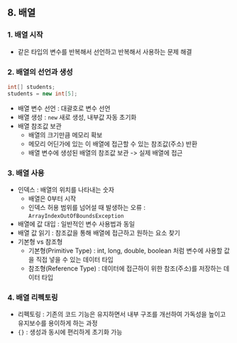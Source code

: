 ## 8. 배열

### 1. 배열 시작
- 같은 타입의 변수를 반복해서 선언하고 반복해서 사용하는 문제 해결

### 2. 배열의 선언과 생성
```java
int[] students;
students = new int[5];
```
- 배열 변수 선언 : 대괄호로 변수 선언
- 배열 생성 : `new` 새로 생성, 내부값 자동 초기화
- 배열 참조값 보관
  - 배열의 크기만큼 메모리 확보
  - 메모리 어딘가에 있는 이 배열에 접근할 수 있는 참조값(주소) 반환
  - 배열 변수에 생성된 배열의 참조값 보관 -> 실제 배열에 접근

### 3. 배열 사용
- 인덱스 : 배열의 위치를 나타내는 숫자
  - 배열은 0부터 시작
  - 인덱스 허용 범위를 넘어설 때 발생하는 오류 : `ArrayIndexOutOfBoundsException`
- 배열에 값 대입 : 일반적인 변수 사용법과 동일
- 배열 값 읽기 : 참조값을 통해 배열에 접근하고 원하는 요소 찾기
- 기본형 vs 참조형
  - 기본형(Primitive Type) : int, long, double, boolean 처럼 변수에 사용할 값을 직접 넣을 수 있는 데이터 타입
  - 참조형(Reference Type) : 데이터에 접근하이 위한 참조(주소)를 저장하는 데이터 타입

### 4. 배열 리펙토링
- 리펙토링 : 기존의 코드 기능은 유지하면서 내부 구조를 개선하여 가독성을 높이고 유지보수를 용이하게 하는 과정
- `{}` : 생성과 동시에 편리하게 초기화 가능

